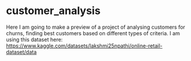 # customer_analysis
Here I am going to make a preview of a project of analysing customers for churns, finding best customers based on different types of criteria. I am using this dataset here: https://www.kaggle.com/datasets/lakshmi25npathi/online-retail-dataset/data
